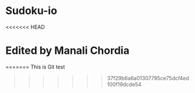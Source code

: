 # Sudoku-io
<<<<<<< HEAD
# Edited by Manali Chordia
=======
 This is Git test
>>>>>>> 37f29b6a6a01307795ce75dcf4ed100f19dcde54
